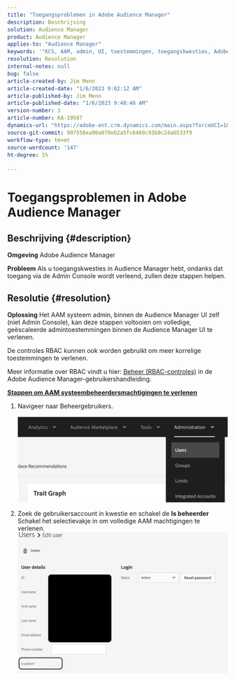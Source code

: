 ```yaml
---
title: "Toegangsproblemen in Adobe Audience Manager"
description: Beschrijving
solution: Audience Manager
product: Audience Manager
applies-to: "Audience Manager"
keywords: '"KCS, AAM, admin, UI, toestemmingen, toegangskwesties, Adobe Audience Manager, "hoe te"'
resolution: Resolution
internal-notes: null
bug: false
article-created-by: Jim Menn
article-created-date: "1/6/2023 9:02:12 AM"
article-published-by: Jim Menn
article-published-date: "1/6/2023 9:48:46 AM"
version-number: 3
article-number: KA-19587
dynamics-url: "https://adobe-ent.crm.dynamics.com/main.aspx?forceUCI=1&pagetype=entityrecord&etn=knowledgearticle&id=49d8e6cc-a08d-ed11-81ac-6045bd006704"
source-git-commit: 997558ea90a070eb2a5fc6469c93b0c24a6533f9
workflow-type: tm+mt
source-wordcount: '147'
ht-degree: 1%

---
```


# Toegangsproblemen in Adobe Audience Manager

## Beschrijving {#description}


<b>Omgeving</b>
Adobe Audience Manager

<b>Probleem</b>
Als u toegangskwesties in Audience Manager hebt, ondanks dat toegang via de Admin Console wordt verleend, zullen deze stappen helpen.


## Resolutie {#resolution}


<b>Oplossing</b>
Het AAM systeem admin, binnen de Audience Manager UI zelf (niet Admin Console), kan deze stappen voltooien om volledige, geëscaleerde admintoestemmingen binnen de Audience Manager UI te verlenen.

De controles RBAC kunnen ook worden gebruikt om meer korrelige toestemmingen te verlenen.

Meer informatie over RBAC vindt u hier: [Beheer (RBAC-controles)](https://experienceleague.adobe.com/docs/audience-manager/user-guide/features/administration/administration-overview.html?lang=en) in de Adobe Audience Manager-gebruikershandleiding.

<u><b>Stappen om AAM systeembeheerdersmachtigingen te verlenen</b></u>

1. Navigeer naar Beheergebruikers.

   ![](assets/0c4ffacf-e9d5-ec11-a7b5-000d3a37750e.png)
2. Zoek de gebruikersaccount in kwestie en schakel de <b>Is beheerder</b> Schakel het selectievakje in om volledige AAM machtigingen te verlenen.![](assets/07c16ce8-e9d5-ec11-a7b5-000d3a37750e.png)

